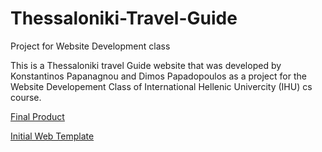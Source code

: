 # Thessaloniki-Travel-Guide
Project for Website Development class

This is a Thessaloniki travel Guide website that was developed by Konstantinos Papanagnou and Dimos Papadopoulos as a project for the Website Developement Class of International Hellenic Univercity (IHU) cs course.

[Final Product](./Thessaloniki%20Travel%20Guide.zip)

[Initial Web Template](./templatemo_506_tinker.zip)
